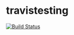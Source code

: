 # travistesting
[![Build Status](https://travis-ci.org/harpreet1302/testing533.svg?branch=master)](https://travis-ci.org/harpreet1302/testing533)
